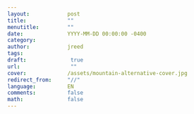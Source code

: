 ```yaml
---
layout:            post
title:             ""
menutitle:         ""
date:              YYYY-MM-DD 00:00:00 -0400
category:          
author:            jreed
tags:              
draft:              true
url:                ""
cover:             /assets/mountain-alternative-cover.jpg
redirect_from:     "//"
language:          EN
comments:          false
math:			   false
---
```

